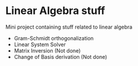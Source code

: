 # Linear Algebra stuff

Mini project containing stuff related to linear algebra
- Gram-Schmidt orthogonalization
- Linear System Solver
- Matrix Inversion (Not done)
- Change of Basis derivation (Not done)